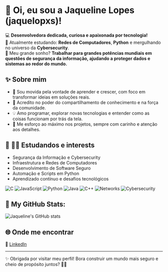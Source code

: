 # 👋 Oi, eu sou a Jaqueline Lopes (jaquelopxs)!

💻 **Desenvolvedora dedicada, curiosa e apaixonada por tecnologia!**  
🌱 Atualmente estudando: **Redes de Computadores**, **Python** e mergulhando no universo da **Cybersecurity**.  
🔐 Meu grande sonho? **Trabalhar para grandes potências mundiais em questões de segurança da informação, ajudando a proteger dados e sistemas ao redor do mundo.**  

## ✨ Sobre mim
- 🚀 Sou movida pela vontade de aprender e crescer, com foco em transformar ideias em soluções reais.  
- 🤝 Acredito no poder do compartilhamento de conhecimento e na força da comunidade.  
- 💡 Amo programar, explorar novas tecnologias e entender como as coisas funcionam por trás da tela.  
- 💖 Me esforço ao máximo nos projetos, sempre com carinho e atenção aos detalhes.   

## 🎯 🧑‍💻 Estudandos e interests
- Segurança da Informação e Cybersecurity  
- Infraestrutura e Redes de Computadores  
- Desenvolvimento de Software Seguro  
- Automação e Scripts em Python  
- Aprendizado contínuo e desafios tecnológicos
  
![C](https://img.shields.io/badge/C-00599C?style=flat-square&logo=c&logoColor=white)
![JavaScript](https://img.shields.io/badge/JavaScript-F7DF1E?style=flat-square&logo=javascript&logoColor=black)
![Python](https://img.shields.io/badge/Python-3776AB?style=flat-square&logo=python&logoColor=white)
![Java](https://img.shields.io/badge/Java-007396?style=flat-square&logo=java&logoColor=white)
![C++](https://img.shields.io/badge/C++-00599C?style=flat-square&logo=c%2B%2B&logoColor=white)
![Networks](https://img.shields.io/badge/Networks-%20🌐%20-0A66C2?style=flat-square)
![Cybersecurity](https://img.shields.io/badge/Cybersecurity-%20🔐%20-ff3860?style=flat-square)

## 🚀 My GitHub Stats:
![Jaqueline's GitHub stats](https://github-readme-stats.vercel.app/api?username=jaquelopxs&show_icons=true&theme=radical)

## 🌐 Onde me encontrar
💼 [LinkedIn](https://br.linkedin.com/in/jaqueline-lopes-303a97186?trk=public_profile_featured_profiles_mini-profile_title)

---

✨ Obrigada por visitar meu perfil! Bora construir um mundo mais seguro e cheio de propósito juntos? 🚀🔐
